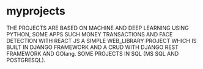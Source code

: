 # myprojects
THE PROJECTS ARE BASED ON MACHINE AND DEEP LEARNING USING PYTHON,
SOME APPS SUCH MONEY TRANSACTIONS AND FACE DETECTION WITH REACT JS
A SIMPLE WEB_LIBRARY PROJECT WHICH IS BUILT IN DJANGO FRAMEWORK  AND A CRUD WITH DJANGO REST FRAMEWORK AND GOlang.
SOME PROJECTS IN SQL (MS SQL AND POSTGRESQL).

